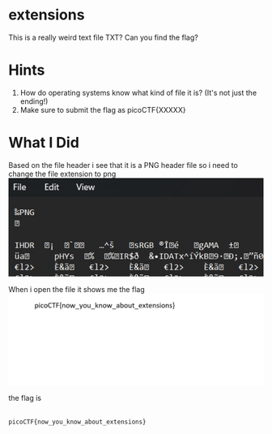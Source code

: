 # extensions

This is a really weird text file TXT? Can you find the flag?


# Hints

1. How do operating systems know what kind of file it is? (It's not just the ending!)
2. Make sure to submit the flag as picoCTF{XXXXX}

# What I Did

Based on the file header i see that it is a PNG header file
so i need to change the file extension to png
<img src="Pic_1.jpg">

When i open the file it shows me the flag
<img src="flag.png">

the flag is

``` 

picoCTF{now_you_know_about_extensions} 

```